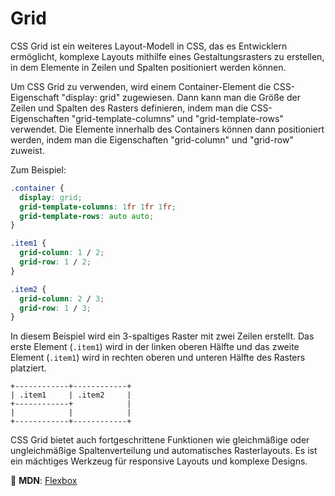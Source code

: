 # Grid

CSS Grid ist ein weiteres Layout-Modell in CSS, das es Entwicklern ermöglicht, komplexe Layouts mithilfe eines Gestaltungsrasters zu erstellen, in dem Elemente in Zeilen und Spalten positioniert werden können.

Um CSS Grid zu verwenden, wird einem Container-Element die CSS-Eigenschaft "display: grid" zugewiesen. Dann kann man die Größe der Zeilen und Spalten des Rasters definieren, indem man die CSS-Eigenschaften "grid-template-columns" und "grid-template-rows" verwendet. Die Elemente innerhalb des Containers können dann positioniert werden, indem man die Eigenschaften "grid-column" und "grid-row" zuweist.

Zum Beispiel:

```css
.container {
  display: grid;
  grid-template-columns: 1fr 1fr 1fr;
  grid-template-rows: auto auto;
}

.item1 {
  grid-column: 1 / 2;
  grid-row: 1 / 2;
}

.item2 {
  grid-column: 2 / 3;
  grid-row: 1 / 3;
}
```

In diesem Beispiel wird ein 3-spaltiges Raster mit zwei Zeilen erstellt. Das erste Element (`.item1`) wird in der linken oberen Hälfte und das zweite Element (`.item1`) wird in rechten oberen und unteren Hälfte des Rasters platziert.

```text
+------------+------------+
| .item1     | .item2     |
+------------+            |
|            |            |
+------------+------------+
```

CSS Grid bietet auch fortgeschrittene Funktionen wie gleichmäßige oder ungleichmäßige Spaltenverteilung und automatisches Rasterlayouts. Es ist ein mächtiges Werkzeug für responsive Layouts und komplexe Designs.

📖 **MDN**: [Flexbox](https://developer.mozilla.org/en-US/docs/Learn/CSS/CSS_layout/Grids)
